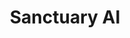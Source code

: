 ---
title: "Sanctuary AI"
collection: experiences
link: 'https://www.sanctuary.ai/'
description: 'I joined [Sanctuary AI](https://www.sanctuary.ai/) as a Software Co-op on the Machine Learning team. I worked on object grasping and manipulation using a multi-fingered robotic hand. I implemented a pipeline that would generate and evaluate possible grasps for known objects. The implementation used Numpy and Isaac Gym to take advantage of parallelized computations on the GPU.'
terms: ["Summer 2022", "Summer 2023"]
imgurl: 'sanctuary.jpg'
---